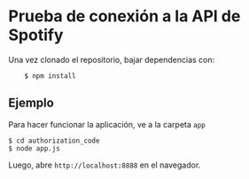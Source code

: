 # Prueba de conexión a la API de Spotify

Una vez clonado el repositorio, bajar dependencias con:

		$ npm install

## Ejemplo
Para hacer funcionar la aplicación, ve a la carpeta `app`

    $ cd authorization_code
    $ node app.js

Luego, abre `http://localhost:8888` en el navegador.
